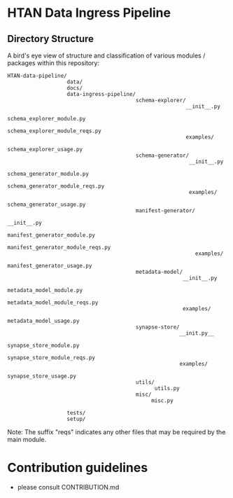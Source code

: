 # HTAN Data Ingress Pipeline

## Directory Structure

A bird's eye view of structure and classification of various modules / packages within this repository:
    
    HTAN-data-pipeline/
                       data/
                       docs/
                       data-ingress-pipeline/
                                             schema-explorer/
                                                             __init__.py
                                                             schema_explorer_module.py
                                                             schema_explorer_module_reqs.py
                                                             examples/
                                                                      schema_explorer_usage.py
                                             schema-generator/
                                                              __init__.py
                                                              schema_generator_module.py
                                                              schema_generator_module_reqs.py
                                                              examples/
                                                                       schema_generator_usage.py
                                             manifest-generator/
                                                                __init__.py
                                                                manifest_generator_module.py
                                                                manifest_generator_module_reqs.py
                                                                examples/
                                                                         manifest_generator_usage.py
                                             metadata-model/
                                                            __init__.py
                                                            metadata_model_module.py
                                                            metadata_model_module_reqs.py
                                                            examples/
                                                                     metadata_model_usage.py
                                             synapse-store/
                                                           __init.py__
                                                           synapse_store_module.py
                                                           synapse_store_module_reqs.py
                                                           examples/
                                                                    synapse_store_usage.py
                                             utils/
                                                   utils.py
                                             misc/
                                                  misc.py
                       
                       tests/
                       setup/
                        
Note: The suffix "reqs" indicates any other files that may be required by the main module.

# Contribution guidelines
* please consult CONTRIBUTION.md
